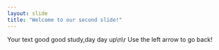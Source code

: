```yaml
---
layout: slide
title: "Welcome to our second slide!"
---
```

Your text
good good study,day day up\n\r
Use the left arrow to go back!
